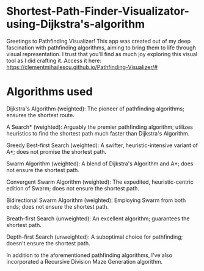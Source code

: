 # Shortest-Path-Finder-Visualizator-using-Dijkstra's-algorithm
Greetings to Pathfinding Visualizer! This app was created out of my deep fascination with pathfinding algorithms, aiming to bring them to life through visual representation. I trust that you'll find as much joy exploring this visual tool as I did crafting it. Access it here: https://clementmihailescu.github.io/Pathfinding-Visualizer/#

# Algorithms used
Dijkstra's Algorithm (weighted): The pioneer of pathfinding algorithms; ensures the shortest route.

A Search* (weighted): Arguably the premier pathfinding algorithm; utilizes heuristics to find the shortest path much faster than Dijkstra's Algorithm.

Greedy Best-first Search (weighted): A swifter, heuristic-intensive variant of A*; does not promise the shortest path.

Swarm Algorithm (weighted): A blend of Dijkstra's Algorithm and A*; does not ensure the shortest path.

Convergent Swarm Algorithm (weighted): The expedited, heuristic-centric edition of Swarm; does not ensure the shortest path.

Bidirectional Swarm Algorithm (weighted): Employing Swarm from both ends; does not ensure the shortest path.

Breath-first Search (unweighted): An excellent algorithm; guarantees the shortest path.

Depth-first Search (unweighted): A suboptimal choice for pathfinding; doesn't ensure the shortest path.

In addition to the aforementioned pathfinding algorithms, I've also incorporated a Recursive Division Maze Generation algorithm.
